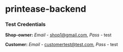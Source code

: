 # printease-backend

### Test Credentials

**Shop-owner:** *Email* - shop1@gmail.com, *Pass* - test


**Customer:** *Email* - customertest@test.com, *Pass* - test
 
